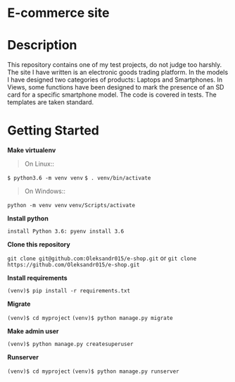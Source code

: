E-commerce site
=====================


Description
=====================


This repository contains one of my test projects, do not judge too harshly. The site I have written is an electronic goods trading platform. In the models I have designed two categories of products: Laptops and Smartphones.
In Views, some functions have been designed to mark the presence of an SD card for a specific smartphone model. The code is covered in tests. The templates are taken standard.


 Getting Started
 ===============
 
**Make virtualenv**

>On Linux::

   `$ python3.6 -m venv venv`
   `$ . venv/bin/activate`

>On Windows::

   `python -m venv venv`
   `venv/Scripts/activate`

****Install python****

   `install Python 3.6: pyenv install 3.6`

****Clone this repository****

   `git clone git@github.com:Oleksandr015/e-shop.git` or
   `git clone https://github.com/Oleksandr015/e-shop.git`
   
   

****Install requirements****

   `(venv)$ pip install -r requirements.txt`

****Migrate****

   `(venv)$ cd myproject`
   `(venv)$ python manage.py migrate`

****Make admin user****

   `(venv)$ python manage.py createsuperuser`

****Runserver****

   `(venv)$ cd myproject`
   `(venv)$ python manage.py runserver`
